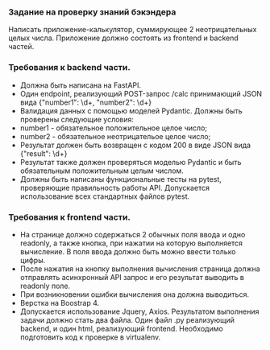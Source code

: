### Задание на проверку знаний бэкэндера

Написать приложение-калькулятор, суммирующее 2 неотрицательных
целых числа. Приложение должно состоять из frontend и backend
частей.

### Требования к backend части.

- Должна быть написана на FastAPI.
- Один endpoint, реализующий POST-запрос /calc принимающий
JSON вида {"number1": \d+, "number2": \d+}
- Валидация данных с помощью моделей Pydantic. Должны быть
проверены следующие условия:
- number1 - обязательное положительное целое число;
- number2 - обязательное неотрицательое целое число;
- Результат должен быть возвращен c кодом 200 в виде JSON вида
{"result": \d+}
- Результат также должен проверяться моделью Pydantic и быть
обязательным положительным целым числом.
- Должны быть написаны функциональные тесты на pytest,
проверяющие правильность работы API. Допускается использование
всех стандартных файлов pytest.
  
### Требования к frontend части.

- На странице должно содержаться 2 обычных поля ввода и одно
readonly, а также кнопка, при нажатии на которую выполняется
вычисление. В поля ввода должно быть можно ввести только цифры.
- После нажатия на кнопку выполнения вычисления страница
должна отправлять асинхронный API запрос и его результат
выводить в readonly поле.
- При возникновении ошибки вычисления она должна выводиться.
- Верстка на Boostrap 4.
- Допускается использование Jquery, Axios.
Результатом выполнения задачи должно стать два файла. Один файл
.py реализующий backend, и один html, реализующий frontend.
Необходимо подготовить код к проверке в virtualenv.